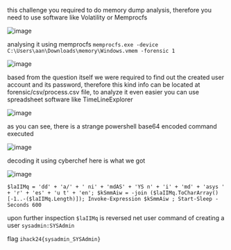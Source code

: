 this challenge you required to do memory dump analysis, therefore you need to use software like Volatility or Memprocfs

![image](https://github.com/user-attachments/assets/5ee3aa9b-0007-4cdd-80ca-d3d9dd1a7fa4)

analysing it using memprocfs `memprocfs.exe -device C:\Users\aan\Downloads\memory\Windows.vmem -forensic 1`

![image](https://github.com/user-attachments/assets/d721002c-cbce-4de1-8325-f35806bbf9ce)

based from the question itself we were required to find out the created user account and its password, therefore this kind info can be located at forensic/csv/process.csv file, to analyze it even easier you can use spreadsheet software like TimeLineExplorer

![image](https://github.com/user-attachments/assets/cf0db34c-be69-4d78-b4d9-6d1c03a4a8d7)

as you can see, there is a strange powershell base64 encoded command executed

![image](https://github.com/user-attachments/assets/d54d6229-963c-4801-a10b-1a701a742d51)

decoding it using cyberchef here is what we got

![image](https://github.com/user-attachments/assets/3b1a5fb7-a61c-4952-a5a3-921547cd199b)

```
$laIIMq = 'dd' + 'a/' + ' ni' + 'mdAS' + 'YS n' + 'i' + 'md' + 'asys ' + 'r' + 'es' + 'u t' + 'en'; $kSmmAiw = -join ($laIIMq.ToCharArray()[-1..-($laIIMq.Length)]); Invoke-Expression $kSmmAiw ; Start-Sleep -Seconds 600
```

upon further inspection `$laIIMq` is reversed net user command of creating a user `sysadmin:SYSAdmin`

flag `ihack24{sysadmin_SYSAdmin}`



